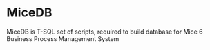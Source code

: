 # MiceDB
MiceDB is T-SQL set of scripts, required to build database for Mice 6 Business Process Management System

